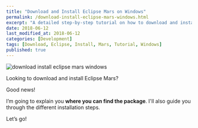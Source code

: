 ```yaml
---
title: "Download and Install Eclipse Mars on Windows"
permalink: /download-install-eclipse-mars-windows.html
excerpt: "A detailed step-by-step tutorial on how to download and install Eclipse Mars on Windows."
date: 2018-06-12
last_modified_at: 2018-06-12
categories: [Development]
tags: [Download, Eclipse, Install, Mars, Tutorial, Windows]
published: true
---
```


<img src="{{ site.url }}/assets/images/posts/internet/download-install-eclipse-mars-windows.png" alt="download install eclipse mars windows" class=".align-right .title-image">

Looking to download and install Eclipse Mars?

Good news!

I’m going to explain you **where you can find the package**. I'll also guide you through the different installation steps.

Let’s go!
